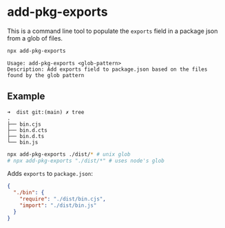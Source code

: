 # add-pkg-exports

This is a command line tool to populate the `exports` field in a package json from a glob of files.

```bash
npx add-pkg-exports
```

```
Usage: add-pkg-exports <glob-pattern>
Description: Add exports field to package.json based on the files found by the glob pattern
```

## Example

```
➜  dist git:(main) ✗ tree
.
├── bin.cjs
├── bin.d.cts
├── bin.d.ts
└── bin.js

```

```bash
npx add-pkg-exports ./dist/* # unix glob
# npx add-pkg-exports "./dist/*" # uses node's glob
```

Adds `exports` to `package.json`:

```json
{
  "./bin": {
    "require": "./dist/bin.cjs",
    "import": "./dist/bin.js"
  }
}
```
